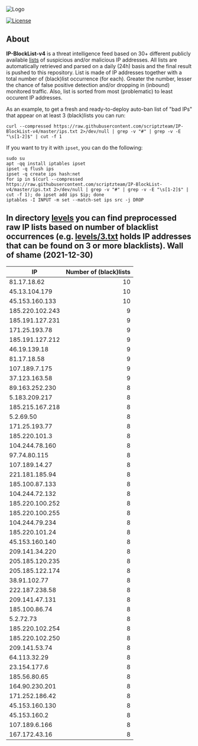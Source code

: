 ![Logo](https://i.imgur.com/PyKLAe7.png)

[![License](https://img.shields.io/badge/license-The_Unlicense-red.svg)](https://unlicense.org/)

About
----

**IP-BlockList-v4** is a threat intelligence feed based on 30+ different publicly available [lists](https://github.com/stamparm/maltrail) of suspicious and/or malicious IP addresses. All lists are automatically retrieved and parsed on a daily (24h) basis and the final result is pushed to this repository. List is made of IP addresses together with a total number of (black)list occurrence (for each). Greater the number, lesser the chance of false positive detection and/or dropping in (inbound) monitored traffic. Also, list is sorted from most (problematic) to least occurent IP addresses.

As an example, to get a fresh and ready-to-deploy auto-ban list of "bad IPs" that appear on at least 3 (black)lists you can run:

```
curl --compressed https://raw.githubusercontent.com/scriptzteam/IP-BlockList-v4/master/ips.txt 2>/dev/null | grep -v "#" | grep -v -E "\s[1-2]$" | cut -f 1
```

If you want to try it with `ipset`, you can do the following:

```
sudo su
apt -qq install iptables ipset
ipset -q flush ips
ipset -q create ips hash:net
for ip in $(curl --compressed https://raw.githubusercontent.com/scriptzteam/IP-BlockList-v4/master/ips.txt 2>/dev/null | grep -v "#" | grep -v -E "\s[1-2]$" | cut -f 1); do ipset add ips $ip; done
iptables -I INPUT -m set --match-set ips src -j DROP
```

In directory [levels](levels) you can find preprocessed raw IP lists based on number of blacklist occurrences (e.g. [levels/3.txt](levels/3.txt) holds IP addresses that can be found on 3 or more blacklists).
Wall of shame (2021-12-30)
----

|IP|Number of (black)lists|
|---|--:|
81.17.18.62|10
45.13.104.179|10
45.153.160.133|10
185.220.102.243|9
185.191.127.231|9
171.25.193.78|9
185.191.127.212|9
46.19.139.18|9
81.17.18.58|9
107.189.7.175|9
37.123.163.58|9
89.163.252.230|8
5.183.209.217|8
185.215.167.218|8
5.2.69.50|8
171.25.193.77|8
185.220.101.3|8
104.244.78.160|8
97.74.80.115|8
107.189.14.27|8
221.181.185.94|8
185.100.87.133|8
104.244.72.132|8
185.220.100.252|8
185.220.100.255|8
104.244.79.234|8
185.220.101.24|8
45.153.160.140|8
209.141.34.220|8
205.185.120.235|8
205.185.122.174|8
38.91.102.77|8
222.187.238.58|8
209.141.47.131|8
185.100.86.74|8
5.2.72.73|8
185.220.102.254|8
185.220.102.250|8
209.141.53.74|8
64.113.32.29|8
23.154.177.6|8
185.56.80.65|8
164.90.230.201|8
171.252.186.42|8
45.153.160.130|8
45.153.160.2|8
107.189.6.166|8
167.172.43.16|8
